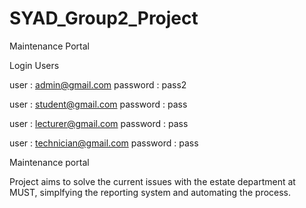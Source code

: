 # SYAD_Group2_Project
Maintenance Portal

Login Users

user     :  admin@gmail.com
password :  pass2

user     :  student@gmail.com
password :  pass

user     :  lecturer@gmail.com
password :  pass

user     :  technician@gmail.com
password :  pass

Maintenance portal

Project aims to solve the current issues with the estate department at MUST, simplfying the reporting system and automating the process.
